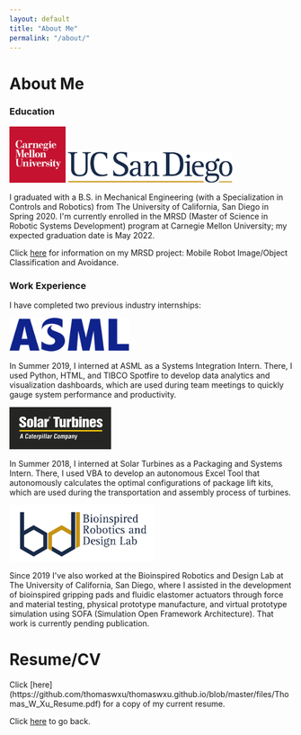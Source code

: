 ```yaml
---
layout: default
title: "About Me"
permalink: "/about/"
---
```


<h1>About Me</h1>

<h3>Education</h3>

<!--
<div class="row">
	<div class="column">
		<img src="https://github.com/thomaswxu/thomaswxu.github.io/blob/master/files/cmu_logo.png?raw=true" alt="CMU logo" height="100"/>
	</div>
	<div class="column">
		<img src="https://github.com/thomaswxu/thomaswxu.github.io/blob/master/files/UCSD_logo.png?raw=true" alt="UCSD logo" height="55"/>
	</div>
</div>
-->
<p float="left">
  <img src="https://github.com/thomaswxu/thomaswxu.github.io/blob/master/files/cmu_logo.png?raw=true" alt="CMU logo" height="100"/>
  <img src="https://github.com/thomaswxu/thomaswxu.github.io/blob/master/files/UCSD_logo.png?raw=true" alt="UCSD logo" height="55"/>
</p>

I graduated with a B.S. in Mechanical Engineering (with a Specialization in Controls and Robotics) from The University of California, San Diego in Spring 2020. I'm currently enrolled in the MRSD (Master of Science in Robotic Systems Development) program at Carnegie Mellon University; my expected graduation date is May 2022.

Click [here](https://mrsdprojects.ri.cmu.edu/2021teamd/) for information on my MRSD project: Mobile Robot Image/Object Classification and Avoidance.



<h3>Work Experience</h3>


I have completed two previous industry internships:

<img src="https://github.com/thomaswxu/thomaswxu.github.io/blob/master/files/asml_logo.png?raw=true" alt="ASML logo" height="60"/>

In Summer 2019, I interned at ASML as a Systems Integration Intern. There, I used Python, HTML, and TIBCO Spotfire to develop data analytics and visualization dashboards, which are used during team meetings to quickly gauge system performance and productivity.

<img src="https://github.com/thomaswxu/thomaswxu.github.io/blob/master/files/solarTurbines_logo.png?raw=true" alt="Solar Turbines logo" height="75"/>

In Summer 2018, I interned at Solar Turbines as a Packaging and Systems Intern. There, I used VBA to develop an autonomous Excel Tool that autonomously calculates the optimal configurations of package lift kits, which are used during the transportation and assembly process of turbines.

<img src="https://github.com/thomaswxu/thomaswxu.github.io/blob/master/files/brdl_logo.png?raw=true" alt="Bioinspired Robotics and Design Lab logo" height="100"/>

Since 2019 I've also worked at the Bioinspired Robotics and Design Lab at The University of California, San Diego, where I assisted in the development of bioinspired gripping pads and fluidic elastomer actuators through force and material testing, physical prototype manufacture, and virtual prototype simulation using SOFA (Simulation Open Framework Architecture). That work is currently pending publication.


<h1>Resume/CV</h1>
Click [here](https://github.com/thomaswxu/thomaswxu.github.io/blob/master/files/Thomas_W_Xu_Resume.pdf) for a copy of my current resume.


Click [here](/) to go back.